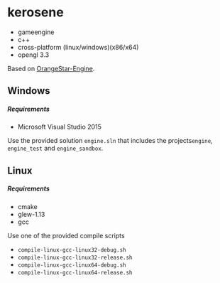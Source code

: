 # kerosene
- gameengine
- c++
- cross-platform (linux/windows)(x86/x64)
- opengl 3.3

Based on [OrangeStar-Engine](https://github.com/n4n0lix/OrangeStar-Engine).

## Windows
##### Requirements
* Microsoft Visual Studio 2015

Use the provided solution `engine.sln` that includes the projects`engine`, `engine_test` and `engine_sandbox`.
## Linux
##### Requirements
* cmake
* glew-1.13
* gcc

Use one of the provided compile scripts
 * `compile-linux-gcc-linux32-debug.sh`
 * `compile-linux-gcc-linux32-release.sh`
 * `compile-linux-gcc-linux64-debug.sh`
 * `compile-linux-gcc-linux64-release.sh`
